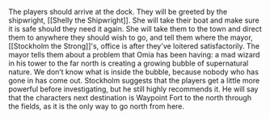 The players should arrive at the dock. They will be greeted by the shipwright, [[Shelly the Shipwright]]. She will take their boat and make sure it is safe should they need it again. She will take them to the town and direct them to anywhere they should wish to go, and tell them where the mayor, [[Stockholm the Strong]]'s, office is after they've loitered satisfactorily. The mayor tells them about a problem that Omia has been having: a mad wizard in his tower to the far north is creating a growing bubble of supernatural nature. We don’t know what is inside the bubble, because nobody who has gone in has come out. Stockholm suggests that the players get a little more powerful before investigating, but he still highly recommends it. He will say that the characters next destination is Waypoint Fort to the north through the fields, as it is the only way to go north from here.